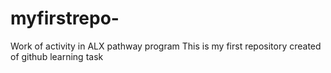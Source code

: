 # myfirstrepo-
Work of activity in ALX pathway program 
This is my first  repository created of github learning task
